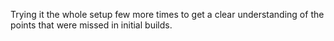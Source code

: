 Trying it the whole setup few more times to get a clear understanding of the points that were missed in initial builds. 